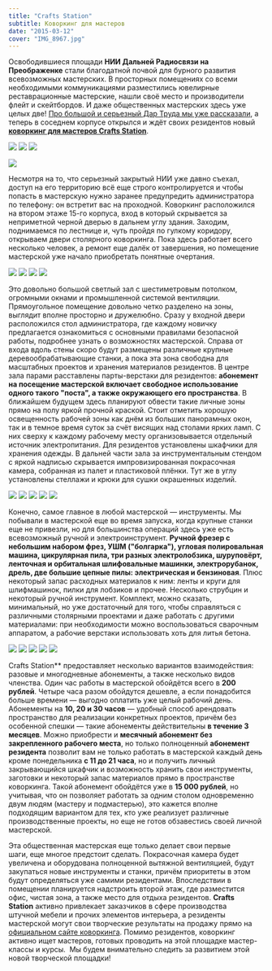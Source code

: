 ```yaml
---
title: "Crafts Station"
subtitle: Коворкинг для мастеров 
date: "2015-03-12"
cover: "IMG_8967.jpg"
---
```


Освободившиеся площади **НИИ Дальней Радиосвязи на Преображенке** стали благодатной почвой для бурного развития всевозможных мастерских. В просторных помещениях со всеми необходимыми коммуникациями разместились ювелирные реставрационные мастерские, нашли своё место и производители флейт и скейтбордов. И даже общественных мастерских здесь уже целых две! [Про большой и серьезный Дар Труда мы уже рассказали](http://ooley.ru/proizvodstvenny-j-kovorking-dar-truda/ "Производственный коворкинг “Дар труда”"), а теперь в соседнем корпусе открылся и ждёт своих резидентов новый [**коворкинг для мастеров Crafts Station**](http://ooley.ru/places/crafts-station/ "Crafts Station").

![](./images/IMG_8950.jpg)
![](./images/IMG_8969.jpg)
![](./images/IMG_8968.jpg)

![](./images/IMG_9652.jpg)

Несмотря на то, что серьезный закрытый НИИ уже давно съехал, доступ на его территорию всё еще строго контролируется и чтобы попасть в мастерскую нужно заранее предупредить администратора по телефону: он встретит вас на проходной. Коворкинг расположился на втором этаже 15-го корпуса, вход в который скрывается за неприметной черной дверью в дальнем углу здания. Заходим, поднимаемся по лестнице и, чуть пройдя по гулкому коридору, открываем двери столярного коворкинга. Пока здесь работает всего несколько человек, а ремонт еще далёк от завершения, но помещение мастерской уже начало приобретать понятные очертания.


![](./images/IMG_8951.jpg)
![](./images/IMG_8952.jpg)
![](./images/IMG_8953.jpg)
![](./images/IMG_8954.jpg)

Это довольно большой светлый зал с шестиметровым потолком, огромными окнами и промышленной системой вентиляции. Прямоугольное помещение довольно четко разделено на зоны, выглядит вполне просторно и дружелюбно. Сразу у входной двери расположился стол администратора, где каждому новичку предлагается ознакомиться с основными правилами безопасной работы, подробнее узнать о возможностях мастерской. Справа от входа вдоль стены скоро будут размещены различные крупные деревообрабатывающие станки, а пока эта зона свободна для масштабных проектов и хранения материалов резидентов. В центре зала парами расставлены парты-верстаки для резидентов: **абонемент на посещение мастерской включает свободное использование одного такого "поста", а также окружающего его пространства**. В ближайшем будущем здесь планируют обвести такие личные зоны прямо на полу яркой прочной краской. Стоит отметить хорошую освещенность рабочей зоны как днём из больших панорамных окон, так и в темное время суток за счёт висящих над столами ярких ламп. С них сверху к каждому рабочему месту организовывается отдельный источник электропитания. Для резидентов установлены шкафчики для хранения одежды. В дальней части зала за инструментальным стендом с яркой надписью скрывается импровизированная покрасочная камера, собранная из палет и пластиковой плёнки. Тут же в углу установлены стеллажи и крюки для сушки окрашенных изделий.

![](./images/IMG_8955.jpg)
![](./images/IMG_8956.jpg)
![](./images/IMG_8957.jpg)
![](./images/IMG_8958.jpg)
![](./images/IMG_8959.jpg)

Конечно, самое главное в любой мастерской — инструменты. Мы побывали в мастерской еще во время запуска, когда крупные станки еще не привезли, но для большинства операций здесь уже есть всевозможный ручной и электроинструмент. **Ручной фрезер с небольшим набором фрез, УШМ ("болгарка"), угловая полировальная машина, цикрулярная пила, три разных электролобзика, шуруповёрт, ленточная и орбитальная шлифовальные машинки, электрорубанок, дрель, две большие цепные пилы: электрическая и бензиновая**. Плюс некоторый запас расходных материалов к ним: ленты и круги для шлифмашинок, пилки для лобзиков и прочее. Несколько струбцин и некоторый ручной инструмент. Комплект, можно сказать, минимальный, но уже достаточный для того, чтобы справляться с различными столярными проектами и даже работать с другими материалами: при необходимости можно воспользоваться сварочным аппаратом, а рабочие верстаки использовать хоть для литья бетона.

![](./images/IMG_8960.jpg)
![](./images/IMG_8961.jpg)
![](./images/IMG_8963.jpg)
![](./images/IMG_8964.jpg)
![](./images/IMG_8966.jpg)

Crafts Station** предоставляет несколько вариантов взаимодействия: разовые и многодневные абонементы, а также несколько видов членства. Один час работы в мастерской обойдётся всего в **200 рублей**. Четыре часа разом обойдутся дешевле, а если понадобится больше времени — выгодно оплатить уже целый рабочий день. Абонементы на **10, 20 и 30 часов** — удобный способ арендовать пространство для реализации конкретных проектов, причём без особенной спешки — такие абонементы действительны **в течение 3 месяцев**. Можно приобрести и **месячный абонемент без закрепленного рабочего места**, но только полноценный **абонемент резидента** позволит вам не только работать в мастерской каждый день кроме понедельника **с 11 до 21 часа**, но и получить личный закрывающийся шкафчик и возможность хранить свои инструменты, заготовки и некоторый запас материалов прямо в пространстве коворкинга. Такой абонемент обойдётся уже в **15 000 рублей**, но учитывая, что он позволяет работать за одним столом одновременно двум людям (мастеру и подмастерью), это кажется вполне подходящим вариантом для тех, кто уже реализует различные производственные проекты, но еще не готов обзавестись своей личной мастерской.

Эта общественная мастерская еще только делает свои первые шаги, еще многое предстоит сделать. Покрасочная камера будет увеличена и оборудована полноценной вытяжной вентиляцией, будут закупаться новые инструменты и станки, причём приоритеты в этом будут определяться уже самими резидентами. Впоследствии в помещении планируется надстроить второй этаж, где разместится офис, чистая зона, а также место для отдыха резидентов. **Crafts Station** активно привлекает заказчиков в сфере производства штучной мебели и прочих элементов интерьера, а резиденты мастерской могут свои творческие результаты на продажу прямо на [официальном сайте коворкинга](http://www.craftsstation.com/). Помимо резидентов, коворкинг активно ищет мастеров, готовых проводить на этой площадке мастер-классы и курсы.  Мы будем внимательно следить за развитием этой новой творческой площадки!
